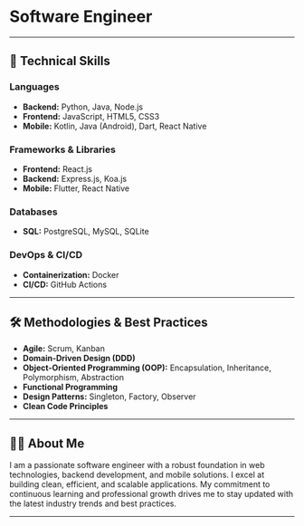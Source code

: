 # Software Engineer

---

## 🚀 Technical Skills

### Languages
- **Backend:** Python, Java, Node.js
- **Frontend:** JavaScript, HTML5, CSS3
- **Mobile:** Kotlin, Java (Android), Dart, React Native

### Frameworks & Libraries
- **Frontend:** React.js
- **Backend:** Express.js, Koa.js
- **Mobile:** Flutter, React Native

### Databases
- **SQL:** PostgreSQL, MySQL, SQLite

### DevOps & CI/CD
- **Containerization:** Docker
- **CI/CD:** GitHub Actions

---

## 🛠️ Methodologies & Best Practices

- **Agile:** Scrum, Kanban
- **Domain-Driven Design (DDD)**
- **Object-Oriented Programming (OOP):** Encapsulation, Inheritance, Polymorphism, Abstraction
- **Functional Programming**
- **Design Patterns:** Singleton, Factory, Observer
- **Clean Code Principles**

---

## 👨‍💻 About Me

I am a passionate software engineer with a robust foundation in web technologies, backend development, and mobile solutions. I excel at building clean, efficient, and scalable applications. My commitment to continuous learning and professional growth drives me to stay updated with the latest industry trends and best practices.

---

<!--
For more information, please explore my repositories below.
-->
